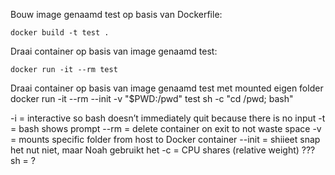 Bouw image genaamd test op basis van Dockerfile:
```
docker build -t test .
```

Draai container op basis van image genaamd test:
```
docker run -it --rm test
```

Draai container op basis van image genaamd test met mounted eigen folder
docker run -it --rm --init -v "$PWD:/pwd" test sh -c "cd /pwd; bash"


-i = interactive so bash doesn’t immediately quit because there is no input
-t = bash shows prompt
--rm = delete container on exit to not waste space
-v = mounts specific folder from host to Docker container
--init = shiieet snap het nut niet, maar Noah gebruikt het
-c = CPU shares (relative weight) ???
sh = ?

